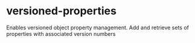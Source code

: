 # versioned-properties
Enables versioned object property management. Add and retrieve sets of properties with associated version numbers

